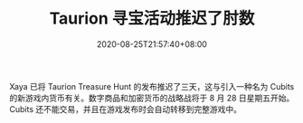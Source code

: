 ﻿---
title: "Taurion 寻宝活动推迟了肘数"
date: 2020-08-25T21:57:40+08:00
lastmod: 2020-08-25T16:45:40+08:00
draft: false
authors: ["Edan"]
description: "Xaya 已将 Taurion Treasure Hunt 的发布推迟了三天，这与引入一种名为 Cubits 的新游戏内货币有关。数字商品和加密货币的战略战将于 8 月 28 日星期五开始。Cubits 还不能交易，并且在游戏发布时会自动转移到完整游戏中。"
featuredImage: "taurion-treasure-hunt-postponed-over-cubits.png"
tags: ["Virtual World","虚拟世界","Play to Earn"]
categories: ["news"]
news: ["虚拟世界"]
weight: 
lightgallery: true
pinned: false
recommend: false
recommend1: false
---

Xaya 已将 Taurion Treasure Hunt 的发布推迟了三天，这与引入一种名为 Cubits 的新游戏内货币有关。数字商品和加密货币的战略战将于 8 月 28 日星期五开始。Cubits 还不能交易，并且在游戏发布时会自动转移到完整游戏中。

<!--more-->

